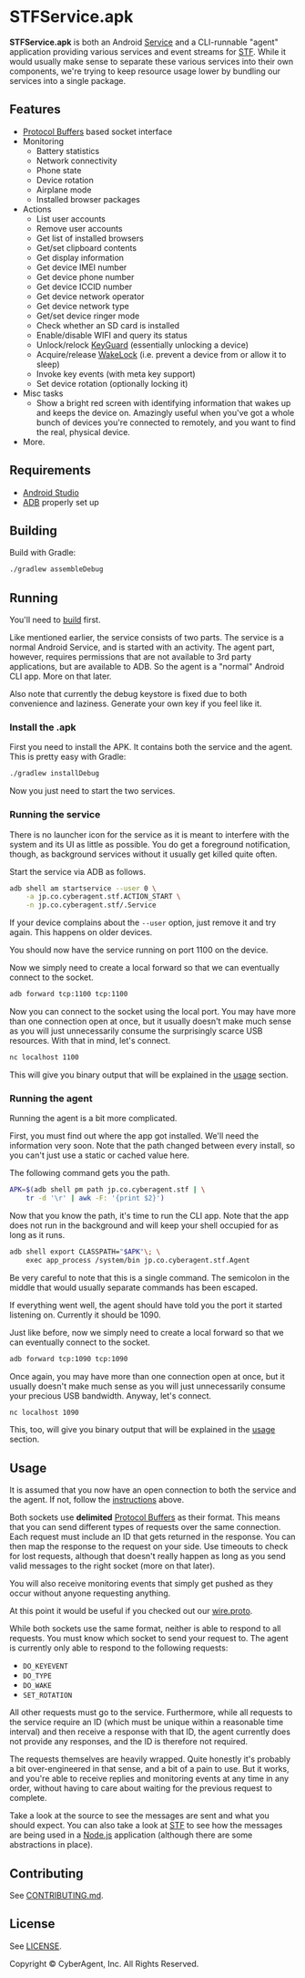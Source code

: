 # STFService.apk

**STFService.apk** is both an Android [Service](http://developer.android.com/guide/components/services.html) and a CLI-runnable "agent" application providing various services and event streams for [STF](https://github.com/openstf/stf). While it would usually make sense to separate these various services into their own components, we're trying to keep resource usage lower by bundling our services into a single package.

## Features

* [Protocol Buffers](https://github.com/google/protobuf) based socket interface
* Monitoring
    - Battery statistics
    - Network connectivity
    - Phone state
    - Device rotation
    - Airplane mode
    - Installed browser packages
* Actions
    - List user accounts
    - Remove user accounts
    - Get list of installed browsers
    - Get/set clipboard contents
    - Get display information
    - Get device IMEI number
    - Get device phone number
    - Get device ICCID number
    - Get device network operator
    - Get device network type
    - Get/set device ringer mode
    - Check whether an SD card is installed
    - Enable/disable WIFI and query its status
    - Unlock/relock [KeyGuard](http://developer.android.com/reference/android/app/KeyguardManager.html) (essentially unlocking a device)
    - Acquire/release [WakeLock](http://developer.android.com/reference/android/os/PowerManager.WakeLock.html) (i.e. prevent a device from or allow it to sleep)
    - Invoke key events (with meta key support)
    - Set device rotation (optionally locking it)
* Misc tasks
    - Show a bright red screen with identifying information that wakes up and keeps the device on. Amazingly useful when you've got a whole bunch of devices you're connected to remotely, and you want to find the real, physical device.
* More.

## Requirements

* [Android Studio](http://developer.android.com/tools/studio/index.html)
* [ADB](http://developer.android.com/tools/help/adb.html) properly set up

## Building

Build with Gradle:

```bash
./gradlew assembleDebug
```

## Running

You'll need to [build](#building) first.

Like mentioned earlier, the service consists of two parts. The service is a normal Android Service, and is started with an activity. The agent part, however, requires permissions that are not available to 3rd party applications, but are available to ADB. So the agent is a "normal" Android CLI app. More on that later.

Also note that currently the debug keystore is fixed due to both convenience and laziness. Generate your own key if you feel like it.

### Install the .apk

First you need to install the APK. It contains both the service and the agent. This is pretty easy with Gradle:

```bash
./gradlew installDebug
```

Now you just need to start the two services.

### Running the service

There is no launcher icon for the service as it is meant to interfere with the system and its UI as little as possible. You do get a foreground notification, though, as background services without it usually get killed quite often.

Start the service via ADB as follows.

```bash
adb shell am startservice --user 0 \
    -a jp.co.cyberagent.stf.ACTION_START \
    -n jp.co.cyberagent.stf/.Service
```

If your device complains about the `--user` option, just remove it and try again. This happens on older devices.

You should now have the service running on port 1100 on the device.

Now we simply need to create a local forward so that we can eventually connect to the socket.

```bash
adb forward tcp:1100 tcp:1100
```

Now you can connect to the socket using the local port. You may have more than one connection open at once, but it usually doesn't make much sense as you will just unnecessarily consume the surprisingly scarce USB resources. With that in mind, let's connect.

```bash
nc localhost 1100
```

This will give you binary output that will be explained in the [usage](#usage) section.

### Running the agent

Running the agent is a bit more complicated.

First, you must find out where the app got installed. We'll need the information very soon. Note that the path changed between every install, so you can't just use a static or cached value here.

The following command gets you the path.

```bash
APK=$(adb shell pm path jp.co.cyberagent.stf | \
    tr -d '\r' | awk -F: '{print $2}')
```

Now that you know the path, it's time to run the CLI app. Note that the app does not run in the background and will keep your shell occupied for as long as it runs.

```bash
adb shell export CLASSPATH="$APK"\; \
    exec app_process /system/bin jp.co.cyberagent.stf.Agent
```

Be very careful to note that this is a single command. The semicolon in the middle that would usually separate commands has been escaped.

If everything went well, the agent should have told you the port it started listening on. Currently it should be 1090.

Just like before, now we simply need to create a local forward so that we can eventually connect to the socket.

```bash
adb forward tcp:1090 tcp:1090
```

Once again, you may have more than one connection open at once, but it usually doesn't make much sense as you will just unnecessarily consume your precious USB bandwidth. Anyway, let's connect.

```bash
nc localhost 1090
```

This, too, will give you binary output that will be explained in the [usage](#usage) section.

## Usage

It is assumed that you now have an open connection to both the service and the agent. If not, follow the [instructions](#running) above.

Both sockets use **delimited** [Protocol Buffers](https://github.com/google/protobuf) as their format. This means that you can send different types of requests over the same connection. Each request must include an ID that gets returned in the response. You can then map the response to the request on your side. Use timeouts to check for lost requests, although that doesn't really happen as long as you send valid messages to the right socket (more on that later).

You will also receive monitoring events that simply get pushed as they occur without anyone requesting anything.

At this point it would be useful if you checked out our [wire.proto](app/src/main/proto/wire.proto).

While both sockets use the same format, neither is able to respond to all requests. You must know which socket to send your request to. The agent is currently only able to respond to the following requests:

* `DO_KEYEVENT`
* `DO_TYPE`
* `DO_WAKE`
* `SET_ROTATION`

All other requests must go to the service. Furthermore, while all requests to the service require an ID (which must be unique within a reasonable time interval) and then receive a response with that ID, the agent currently does not provide any responses, and the ID is therefore not required.

The requests themselves are heavily wrapped. Quite honestly it's probably a bit over-engineered in that sense, and a bit of a pain to use. But it works, and you're able to receive replies and monitoring events at any time in any order, without having to care about waiting for the previous request to complete.

Take a look at the source to see the messages are sent and what you should expect. You can also take a look at [STF](https://github.com/openstf/stf) to see how the messages are being used in a [Node.js](https://nodejs.org/) application (although there are some abstractions in place).

## Contributing

See [CONTRIBUTING.md](CONTRIBUTING.md).

## License

See [LICENSE](LICENSE).

Copyright © CyberAgent, Inc. All Rights Reserved.
